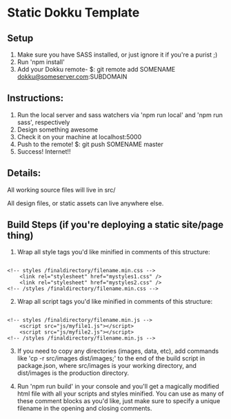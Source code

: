 # Static Dokku Template

## Setup

1. Make sure you have SASS installed, or just ignore it if you're a purist ;)
2. Run 'npm install'
3. Add your Dokku remote-
$: git remote add SOMENAME dokku@someserver.com:SUBDOMAIN

## Instructions:

1. Run the local server and sass watchers via 'npm run local' and 'npm run sass', respectively
2. Design something awesome
3. Check it on your machine at localhost:5000
6. Push to the remote!
$: git push SOMENAME master
7. Success! Internet!!

## Details:

All working source files will live in src/  

All design files, or static assets can live anywhere else.  

## Build Steps (if you're deploying a static site/page thing)

1. Wrap all style tags you'd like minified in comments of this structure:  
<pre><code>
&lt;!-- styles /finaldirectory/filename.min.css --&gt;  
    &lt;link rel="stylesheet" href="mystyles1.css" /&gt;  
    &lt;link rel="stylesheet" href="mystyles2.css" /&gt;  
&lt;!-- /styles /finaldirectory/filename.min.css --&gt;  
</pre></code>

2. Wrap all script tags you'd like minified in comments of this structure:  
<pre><code>
&lt;!-- styles /finaldirectory/filename.min.js --&gt;  
    &lt;script src="js/myfile1.js"&gt;&lt;/script&gt;  
    &lt;script src="js/myfile2.js"&gt;&lt;/script&gt;  
&lt;!-- /styles /finaldirectory/filename.min.js --&gt;  
</pre></code>

3. If you need to copy any directories (images, data, etc), add commands like 'cp -r src/images dist/images;' to the end of the build script
in package.json, where src/images is your working directory, and dist/images is the production directory.

4. Run 'npm run build' in your console and you'll get a magically modified html file with all your scripts and styles minified.
You can use as many of these comment blocks as you'd like, just make sure to specify a unique filename in the opening and closing
comments.
